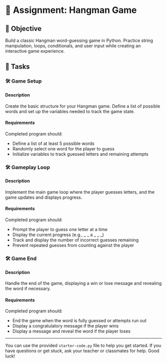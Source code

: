 
# 📘 Assignment: Hangman Game

## 🎯 Objective

Build a classic Hangman word-guessing game in Python. Practice string manipulation, loops, conditionals, and user input while creating an interactive game experience.

## 📝 Tasks

### 🛠️ Game Setup

#### Description
Create the basic structure for your Hangman game. Define a list of possible words and set up the variables needed to track the game state.

#### Requirements
Completed program should:

- Define a list of at least 5 possible words
- Randomly select one word for the player to guess
- Initialize variables to track guessed letters and remaining attempts

### 🛠️ Gameplay Loop

#### Description
Implement the main game loop where the player guesses letters, and the game updates and displays progress.

#### Requirements
Completed program should:

- Prompt the player to guess one letter at a time
- Display the current progress (e.g., _ _ a _ _ _)
- Track and display the number of incorrect guesses remaining
- Prevent repeated guesses from counting against the player

### 🛠️ Game End

#### Description
Handle the end of the game, displaying a win or lose message and revealing the word if necessary.

#### Requirements
Completed program should:

- End the game when the word is fully guessed or attempts run out
- Display a congratulatory message if the player wins
- Display a message and reveal the word if the player loses

---
You can use the provided `starter-code.py` file to help you get started. If you have questions or get stuck, ask your teacher or classmates for help. Good luck!
